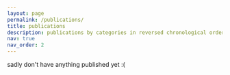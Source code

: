 ```yaml
---
layout: page
permalink: /publications/
title: publications
description: publications by categories in reversed chronological order. generated by jekyll-scholar.
nav: true
nav_order: 2
---
```


sadly don't have anything published yet :(
